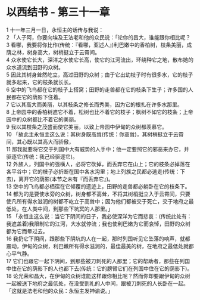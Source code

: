 # 以西结书 - 第三十一章
  
 1 十一年三月一日，永恒主的话传与我说：  
 2 「人子阿，你要向埃及王法老和他的众民说：「论你的昌大，谁能跟你相比呢？  
 3 看哪，我要将你比作(传统：『看哪，亚述人』)利巴嫩中的香柏树，枝条美丽，成荫之林，树身高大，树梢挺立于云霄间。  
 4 众水使它长大，深洋之水使它长高，使它的江河流出，环绕种它之地，散布她的众水道流到田野的众树。  
 5 因此其树身耸然屹立，高过田野的众树；由于它出幼枝子时有很多水，它的枝子就多起来，它的枝条就长长。  
 6 空中的飞鸟都在它的枝子上搭窝；田野的走兽都在它的枝条下生子；许多国的人民都在它的荫影下住着。  
 7 它以其高大而美丽，以其枝条之修长而秀美，因为它的根扎在许多水那里。  
 8 上帝园中的香柏树遮它不着，松树也比不着它的枝子；枫树不如它的枝条；上帝园中的众树都比不着它的美丽。  
 9 我以其枝条之茂盛而使它美丽，以致上帝园中伊甸的众树都羡慕它。  
 10 「故此主永恒主这么说：其树身既高耸(传统：你高耸)，其树梢挺立于云霄间，其心既以其高大而骄傲，  
 11 那我就要将它交于列国中大有威势的人手中；他一定要照它的邪恶来办它，并驱逐它(传统：我己经驱逐它)。  
 12 外族人，列国中的强横人，必将它砍掉，而丢弃它在山上；它的枝条必掉落在各平谷中；它的枝子必折断在国中各水沟里；地上列族之民都必逃走(传统：下去)，离开它的荫影(本节之未有『而丢弃它』)。  
 13 空中的飞鸟都必栖宿在它倾覆的遗迹上，田野的走兽都必躺卧在它的枝条下。  
 14 都为的是要使水旁的众树，树身都不高耸，不将其树梢挺立入于云霄间，只要使凡所有得水滋润的树都不屹立于高耸中；因为他们都被交于死亡，交于地府之最低处，在人类中间，到那些下坑冥的人那里。」  
 15 「永恒主这么说：当它下阴间的日子，我必使深洋为它而悲哀：(传统此处有：我遮盖着)我限制它的江河，大水就停流；我也使利巴嫩为它而哀悼，田野的众树都为它而晕过去。  
 16 我扔它下阴间，跟那些下阴坑的人在一起，那时列国听见它坠落的响声，就都震动，伊甸的众树，利巴嫩所有得水滋润的，最佳最美的树，在地府之最低处就都心平气静。  
 17 它们也跟它一起下阴间，到那些被刀刺死的人那里；它的帮助者，那些在列国中住在它的荫影下的人也都下去(传统：它的膀臂它们在列国中住在它的荫影下)。  
 18 论光荣和昌大，在伊甸的众树谁能这样跟你相比呢？然而你却要跟伊甸的众树一起被送下地府之最低处，在没受割礼的人中间，跟被刀刺死的人长卧在一起。「这就是法老和他的众民：永恒主发神谕说。」